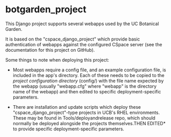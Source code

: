 botgarden_project
=================

This Django project supports several webapps used by the UC Botanical Garden.

It is based on the "cspace_django_project" which provide basic authentication of webapps against
the configured CSpace server (see the documentation for this project on GitHub).

Some things to note when deploying this project:

* Most webapps require a config file, and an example configuration file, is included in the app's directory.
Each of these needs to be copied to the *project configuration directory* (config/)
with the file name expected by the webapp (usually "webapp.cfg" where "webapp" is the
directory name of the webapp) and then edited to specific deployment-specific parameters.

* There are installation and update scripts which deploy these "cspace_django_project"-type projects in UCB's RHEL
environments. These may be found in Tools/deployandrelease repo, which should normally be deployed alongside the
projects themselves.THEN EDITED* to provide specific deployment-specific parameters.